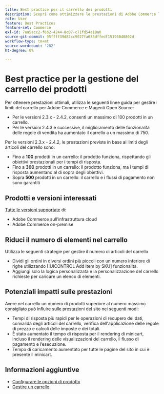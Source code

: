 ```yaml
---
title: Best practice per il carrello dei prodotti
description: Scopri come ottimizzare le prestazioni di Adobe Commerce limitando il numero di prodotti nel carrello.
role: User
feature: Best Practices
feature-set: Commerce
exl-id: 7ea5acc2-f6b2-4244-8c07-c71fd54a18a0
source-git-commit: 95ffff39d82cc9027fa633dffedf15193040802d
workflow-type: tm+mt
source-wordcount: '282'
ht-degree: 0%

---
```


# Best practice per la gestione del carrello dei prodotti

Per ottenere prestazioni ottimali, utilizza le seguenti linee guida per gestire i limiti del carrello per Adobe Commerce e Magenti Open Source:

- Per le versioni 2.3.x - 2.4.2, consenti un massimo di 100 prodotti in un carrello.
- Per le versioni 2.4.3 e successive, il miglioramento delle funzionalità delle regole di vendita ha aumentato il carrello a un massimo di 750.


Per le versioni 2.3.x - 2.4.2, le prestazioni previste in base ai limiti degli articoli del carrello sono:

- Fino a **100** prodotti in un carrello: il prodotto funziona, rispettando gli obiettivi prestazionali per i tempi di risposta.
- Fino a **300** prodotti in un carrello: il prodotto funziona, ma i tempi di risposta aumentano al di sopra degli obiettivi.
- Sopra **500** prodotti in un carrello: il carrello e i flussi di pagamento non sono garantiti

## Prodotti e versioni interessati

[Tutte le versioni supportate](../../../release/versions.md) di:

- Adobe Commerce sull’infrastruttura cloud
- Adobe Commerce on-premise

## Riduci il numero di elementi nel carrello

Utilizza le seguenti strategie per gestire il numero di articoli del carrello

- Dividi gli ordini in diversi ordini più piccoli con un numero inferiore di righe utilizzando [!UICONTROL Add Item by SKU] funzionalità.
- Aggiungi solo la logica personalizzata e la personalizzazione del carrello richieste per caricare un elenco di elementi.

## Potenziali impatti sulle prestazioni

Avere nel carrello un numero di prodotti superiore al numero massimo consigliato può influire sulle prestazioni del sito nei seguenti modi:

- Tempi di risposta più rapidi per le operazioni di recupero dei dati, convalida degli articoli del carrello, verifica dell&#39;applicazione delle regole di prezzo e calcoli delle imposte e dei totali.
- È stato aumentato il tempo di risposta per il rendering di minicart, incluso il rendering delle visualizzazioni del carrello, il flusso di pagamento e l’esecuzione.
- Tempo di caricamento aumentato per tutte le pagine del sito in cui è presente il minicart.

## Informazioni aggiuntive

- [Configurare le opzioni di prodotto](https://experienceleague.adobe.com/docs/commerce-admin/inventory/configuration/product-options.html)
- [Gestire un carrello](https://experienceleague.adobe.com/docs/commerce-admin/stores-sales/point-of-purchase/assist/shopping-assisted-cart-manage.html)
